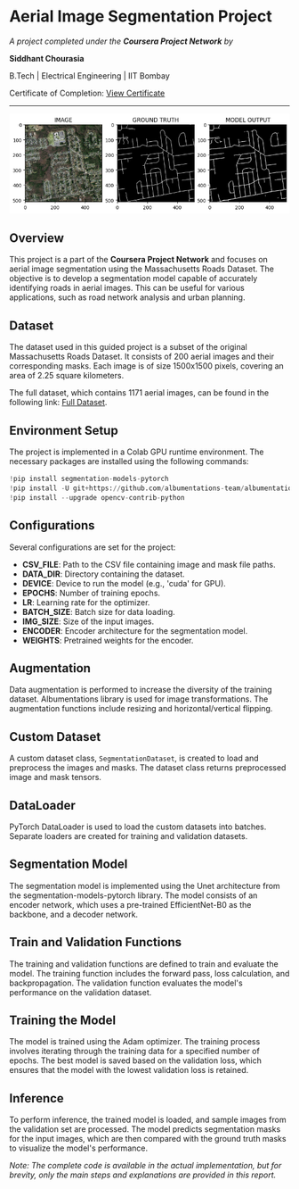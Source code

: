 # Aerial Image Segmentation Project

*A project completed under the **Coursera Project Network** by*

**Siddhant Chourasia**

B.Tech | Electrical Engineering | IIT Bombay

Certificate of Completion: [View Certificate](Coursera%20AT4Z2GMW5FEM.pdf)

---

<img alt="Results" src="result.png">

## Overview

This project is a part of the **Coursera Project Network** and focuses on aerial image segmentation using the Massachusetts Roads Dataset. The objective is to develop a segmentation model capable of accurately identifying roads in aerial images. This can be useful for various applications, such as road network analysis and urban planning.



## Dataset

The dataset used in this guided project is a subset of the original Massachusetts Roads Dataset. It consists of 200 aerial images and their corresponding masks. Each image is of size 1500x1500 pixels, covering an area of 2.25 square kilometers.

The full dataset, which contains 1171 aerial images, can be found in the following link: [Full Dataset](https://www.cs.toronto.edu/~vmnih/data/).

## Environment Setup

The project is implemented in a Colab GPU runtime environment. The necessary packages are installed using the following commands:

```python
!pip install segmentation-models-pytorch
!pip install -U git+https://github.com/albumentations-team/albumentations
!pip install --upgrade opencv-contrib-python
```

## Configurations

Several configurations are set for the project:

- **CSV_FILE**: Path to the CSV file containing image and mask file paths.
- **DATA_DIR**: Directory containing the dataset.
- **DEVICE**: Device to run the model (e.g., 'cuda' for GPU).
- **EPOCHS**: Number of training epochs.
- **LR**: Learning rate for the optimizer.
- **BATCH_SIZE**: Batch size for data loading.
- **IMG_SIZE**: Size of the input images.
- **ENCODER**: Encoder architecture for the segmentation model.
- **WEIGHTS**: Pretrained weights for the encoder.

## Augmentation

Data augmentation is performed to increase the diversity of the training dataset. Albumentations library is used for image transformations. The augmentation functions include resizing and horizontal/vertical flipping.

## Custom Dataset

A custom dataset class, `SegmentationDataset`, is created to load and preprocess the images and masks. The dataset class returns preprocessed image and mask tensors.

## DataLoader

PyTorch DataLoader is used to load the custom datasets into batches. Separate loaders are created for training and validation datasets.

## Segmentation Model

The segmentation model is implemented using the Unet architecture from the segmentation-models-pytorch library. The model consists of an encoder network, which uses a pre-trained EfficientNet-B0 as the backbone, and a decoder network.

## Train and Validation Functions

The training and validation functions are defined to train and evaluate the model. The training function includes the forward pass, loss calculation, and backpropagation. The validation function evaluates the model's performance on the validation dataset.

## Training the Model

The model is trained using the Adam optimizer. The training process involves iterating through the training data for a specified number of epochs. The best model is saved based on the validation loss, which ensures that the model with the lowest validation loss is retained.

## Inference

To perform inference, the trained model is loaded, and sample images from the validation set are processed. The model predicts segmentation masks for the input images, which are then compared with the ground truth masks to visualize the model's performance.

*Note: The complete code is available in the actual implementation, but for brevity, only the main steps and explanations are provided in this report.*
